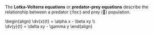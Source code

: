 The **Lotka-Volterra equations** or **predator-prey equations** describe the relationship between a predator (:fox:) and prey (:rabbit:) population.

\begin{align}
\dv{x}{t} = \alpha x - \beta xy \\\\\
\dv{y}{t} = \delta xy - \gamma y
\end{align}